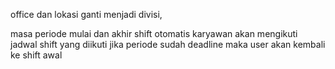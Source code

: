 office dan lokasi ganti menjadi divisi, 

masa periode mulai dan akhir shift otomatis
karyawan akan mengikuti jadwal shift yang diikuti
jika periode sudah deadline maka user akan kembali ke shift awal